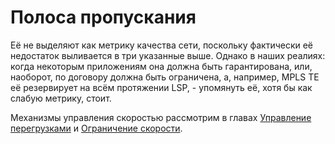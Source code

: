 # Полоса пропускания

Её не выделяют как метрику качества сети, поскольку фактически её недостаток выливается в три указанные выше. Однако в наших реалиях: когда некоторым приложениям она должна быть гарантирована, или, наоборот, по договору должна быть ограничена, а, например, MPLS TE её резервирует на всём протяжении LSP, - упомянуть её, хотя бы как слабую метрику, стоит.

Механизмы управления скоростью рассмотрим в главах [Управление перегрузками](https://github.com/gunzrun/SDSM/tree/a654c07e984b9fcd41ba764760f876f69326e61b/15.-qos/7.-upravlenie-peregruzkami-congestion-management) и [Ограничение скорости](https://github.com/gunzrun/SDSM/tree/a654c07e984b9fcd41ba764760f876f69326e61b/15.-qos/8.-ogranichenie-skorosti).

